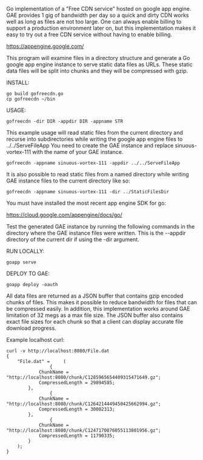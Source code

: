 Go implementation of a "Free CDN service" hosted on google app engine. GAE provides 1 gig of
bandwidth per day so a quick and dirty CDN works well as long as files are not too large.
One can always enable billing to support a production environment later on, but this
implementation makes it easy to try out a free CDN service without having to enable billing.

https://appengine.google.com/

This program will examine files in a directory structure and generate a Go google app engine
instance to serve static data files as URLs. These static data files will be split into chunks
and they will be compressed with gzip.

INSTALL:

	go build gofreecdn.go
	cp gofreecdn ~/bin

USAGE:

	gofreecdn -dir DIR -appdir DIR -appname STR

This example usage will read static files from the current directory and recurse
into subdirectories while writing the google app engine files to ../../ServeFileApp
You need to create the GAE instance and replace sinuous-vortex-111 with the name
of your GAE instance.

	gofreecdn -appname sinuous-vortex-111 -appdir ../../ServeFileApp

It is also possible to read static files from a named directory while writing
GAE instance files to the current directory like so:

	gofreecdn -appname sinuous-vortex-111 -dir ../StaticFilesDir

You must have installed the most recent app engine SDK for go:

https://cloud.google.com/appengine/docs/go/

Test the generated GAE instance by running the following commands in the
directory where the GAE instance files were written. This is the --appdir
directory of the current dir if using the -dir argument.

RUN LOCALLY:

	goapp serve

DEPLOY TO GAE:

	goapp deploy -oauth

All data files are returned as a JSON buffer that contains gzip encoded chunks
of files. This makes it possible to reduce bandwidth for files that can be
compressed easily. In addition, this implementation works around GAE limitation
of 32 megs as a max file size. The JSON buffer also contains exact file sizes
for each chunk so that a client can display accurate file download progress.

Example localhost curl:

	curl -v http://localhost:8080/File.dat
	{
    	"File.dat" =     (
                	{
            	ChunkName = "http://localhost:8080/chunk/C1285965654409315471649.gz";
            	CompressedLength = 29894585;
        	},
                	{
            	ChunkName = "http://localhost:8080/chunk/C1264214449450425662994.gz";
            	CompressedLength = 30002313;
        	},
                	{
            	ChunkName = "http://localhost:8080/chunk/C1247170876055113801956.gz";
            	CompressedLength = 11790335;
        	}
    	);
	}

